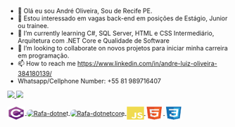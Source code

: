 - 👋 Olá eu sou André Oliveira, Sou de Recife PE.
- 👀 Estou interessado em vagas back-end em posições de Estágio, Junior ou trainee.
- 🌱 I’m currently learning C#, SQL Server, HTML e CSS Intermediário, Arquitetura com .NET Core e Qualidade de Software
- 💞️ I’m looking to collaborate on novos projetos para iniciar minha carreira em programação.
- 📫 How to reach me https://www.linkedin.com/in/andre-luiz-oliveira-384180139/
- Whatsapp/Cellphone Number:  +55 81 989716407

<div align="left">
  <a href="https://github.com/andrewoliver616">
  <img height="180em" src="https://github-readme-stats.vercel.app/api?username=andrewoliver616&show_icons=true&theme=dark&include_all_commits=true&count_private=true"/>
  <img height="180em" src="https://github-readme-stats.vercel.app/api/top-langs/?username=andrewoliver616&layout=compact&langs_count=7&theme=dark"/>
</div>
  
  <div style="display: inline_block"><br>
  	  <img align="center" alt="Rafa-Csharp" height="30" width="40" src="https://raw.githubusercontent.com/devicons/devicon/master/icons/csharp/csharp-original.svg">
    <img align="center" alt="Rafa-dotnet" height="30" style="border-radius:40px;" src="https://cdn.jsdelivr.net/gh/devicons/devicon/icons/dot-net/dot-net-plain-wordmark.svg">
    <img align="center" alt="Rafa-dotnetcore" height="30" style="border-radius:40px;" src="https://cdn.jsdelivr.net/gh/devicons/devicon/icons/dotnetcore/dotnetcore-original.svg">
    <img align="center" alt="Rafa-Js" height="30" width="40" src="https://raw.githubusercontent.com/devicons/devicon/master/icons/javascript/javascript-plain.svg">
  <img align="center" alt="Rafa-HTML" height="30" width="40" src="https://raw.githubusercontent.com/devicons/devicon/master/icons/html5/html5-original.svg">
  <img align="center" alt="Rafa-CSS" height="30" width="40" src="https://raw.githubusercontent.com/devicons/devicon/master/icons/css3/css3-original.svg">
</div>

